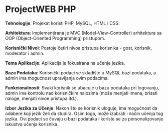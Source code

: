 # ProjectWEB PHP
**Tehnologije**: Projekat koristi PHP, MySQL, HTML i CSS.

**Arhitektura**: Implementirana je MVC (Model-View-Controller) arhitektura sa OOP (Object-Oriented Programming) pristupom.

**Korisnički Nivoi**: Postoje četiri nivoa pristupa korisnika - gost, korisnik, moderator i admin.

**Tema Aplikacije**: Aplikacija je fokusirana na učenje jezika.

**Baza Podataka**: Korisnički podaci se skladište u MySQL bazi podataka, a admin ima mogućnost upravljanja ovim podacima.

**Funkcionalnosti**: Svaki korisnik se ubacuje u bazu podataka pri logovanju, admin ima kontrolu nad korisničkim nalozima (može menjati imena, brisati naloge, menjati nivoe pristupa itd.).

**Izbor Jezika za Učenje**: Nakon što se korisnik uloguje, ima mogućnost da odabere koji jezik želi da studira. Osim toga, može izabrati i način učenja tog jezika. Ovi podaci se čuvaju u bazi podataka i koriste se za personalizovanje iskustva učenja korisnika.


